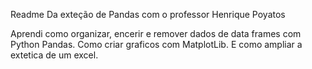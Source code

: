 Readme Da exteção de Pandas com o professor Henrique Poyatos

Aprendi como organizar, encerir e remover dados de data frames com Python Pandas. Como criar graficos com MatplotLib. E como ampliar a extetica de um excel.
  
